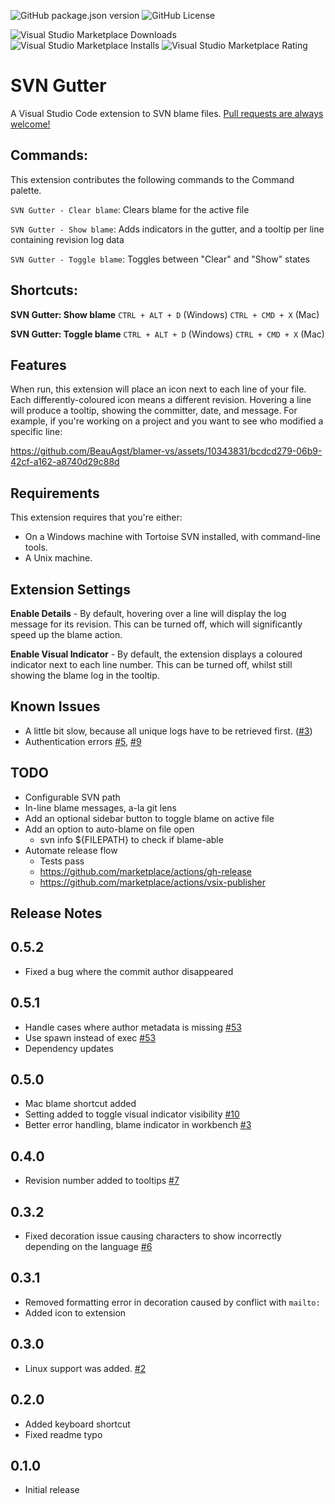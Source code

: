 ![GitHub package.json version](https://img.shields.io/github/package-json/v/BeauAgst/blamer-vs?style=for-the-badge)
![GitHub License](https://img.shields.io/github/license/BeauAgst/blamer-vs?style=for-the-badge)

![Visual Studio Marketplace Downloads](https://img.shields.io/visual-studio-marketplace/d/beaugust.blamer-vs?style=for-the-badge)
![Visual Studio Marketplace Installs](https://img.shields.io/visual-studio-marketplace/i/beaugust.blamer-vs?style=for-the-badge)
![Visual Studio Marketplace Rating](https://img.shields.io/visual-studio-marketplace/r/beaugust.blamer-vs?style=for-the-badge)

# SVN Gutter

A Visual Studio Code extension to SVN blame files. [Pull requests are always welcome!](/../../issues/)

## Commands:

This extension contributes the following commands to the Command palette.

`SVN Gutter - Clear blame`: Clears blame for the active file

`SVN Gutter - Show blame`: Adds indicators in the gutter, and a tooltip per line containing revision log data

`SVN Gutter - Toggle blame`: Toggles between "Clear" and "Show" states

## Shortcuts:

**SVN Gutter: Show blame**
`CTRL + ALT + D` (Windows)
`CTRL + CMD + X` (Mac)

**SVN Gutter: Toggle blame**
`CTRL + ALT + D` (Windows)
`CTRL + CMD + X` (Mac)

## Features

When run, this extension will place an icon next to each line of your file. Each differently-coloured icon means a different revision. Hovering a line will produce a tooltip, showing the committer, date, and message. For example, if you're working on a project and you want to see who modified a specific line:

https://github.com/BeauAgst/blamer-vs/assets/10343831/bcdcd279-06b9-42cf-a162-a8740d29c88d

## Requirements

This extension requires that you're either:

- On a Windows machine with Tortoise SVN installed, with command-line tools.
- A Unix machine.

## Extension Settings

**Enable Details** - By default, hovering over a line will display the log message for its revision. This can be turned off, which will significantly speed up the blame action.

**Enable Visual Indicator** - By default, the extension displays a coloured indicator next to each line number. This can be turned off, whilst still showing the blame log in the tooltip.

## Known Issues

- A little bit slow, because all unique logs have to be retrieved first. ([#3](/../../issues/3))
- Authentication errors [#5](/../../issues/5), [#9](/../../issues/9)

## TODO

- Configurable SVN path
- In-line blame messages, a-la git lens
- Add an optional sidebar button to toggle blame on active file
- Add an option to auto-blame on file open
  - svn info ${FILEPATH} to check if blame-able
- Automate release flow
  - Tests pass
  - https://github.com/marketplace/actions/gh-release
  - https://github.com/marketplace/actions/vsix-publisher

## Release Notes

## 0.5.2

- Fixed a bug where the commit author disappeared

## 0.5.1

- Handle cases where author metadata is missing [#53](/../../issues/53)
- Use spawn instead of exec [#53](/../../issues/53)
- Dependency updates

## 0.5.0

- Mac blame shortcut added
- Setting added to toggle visual indicator visibility [#10](/../../issues/10)
- Better error handling, blame indicator in workbench [#3](/../../issues/3)

## 0.4.0

- Revision number added to tooltips [#7](/../../issues/7)

## 0.3.2

- Fixed decoration issue causing characters to show incorrectly depending on the language [#6](/../../issues/6)

## 0.3.1

- Removed formatting error in decoration caused by conflict with `mailto:`
- Added icon to extension

## 0.3.0

- Linux support was added. [#2](/../../issues/2)

## 0.2.0

- Added keyboard shortcut
- Fixed readme typo

## 0.1.0

- Initial release
